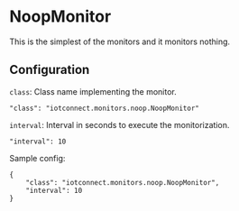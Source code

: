 # NoopMonitor

This is the simplest of the monitors and it monitors nothing.

## Configuration

```class```: Class name implementing the monitor.

```"class": "iotconnect.monitors.noop.NoopMonitor"```

```interval```: Interval in seconds to execute the monitorization.

```"interval": 10```

Sample config:
```
{
    "class": "iotconnect.monitors.noop.NoopMonitor",
    "interval": 10
}
```
